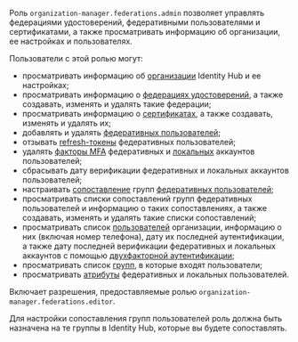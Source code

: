 Роль `organization-manager.federations.admin` позволяет управлять федерациями удостоверений, федеративными пользователями и сертификатами, а также просматривать информацию об организации, ее настройках и пользователях.

Пользователи с этой ролью могут:
* просматривать информацию об [организации](../../../organization/concepts/organization.md) Identity Hub и ее настройках;
* просматривать информацию о [федерациях удостоверений](../../../organization/concepts/add-federation.md), а также создавать, изменять и удалять такие федерации;
* просматривать информацию о [сертификатах](../../../organization/concepts/add-federation.md#build-trust), а также создавать, изменять и удалять их;
* добавлять и удалять [федеративных пользователей](../../../iam/concepts/users/accounts.md#saml-federation);
* отзывать [refresh-токены](../../../iam/concepts/authorization/refresh-token.md) федеративных пользователей;
* удалять [факторы MFA](../../../organization/concepts/mfa.md#mfa-factors) федеративных и [локальных](../../../iam/concepts/users/accounts.md#local) аккаунтов пользователей;
* сбрасывать дату верификации федеративных и локальных аккаунтов пользователей;
* настраивать [сопоставление](../../../organization/concepts/add-federation.md#group-mapping) групп [федеративных пользователей](../../../iam/concepts/users/accounts.md#saml-federation);
* просматривать списки сопоставлений групп федеративных пользователей и информацию о таких сопоставлениях, а также создавать, изменять и удалять такие списки сопоставлений;
* просматривать список [пользователей](../../../overview/roles-and-resources.md#users) организации, информацию о них (включая номер телефона), дату их последней аутентификации, а также дату последней верификации федеративных и локальных аккаунтов с помощью [двухфакторной аутентификации](../../../organization/concepts/mfa.md);
* просматривать список [групп](../../../organization/concepts/groups.md), в которые входят пользователи;
* просматривать [атрибуты](../../../organization/operations/setup-federation.md#claims-mapping) федеративных и локальных пользователей.

Включает разрешения, предоставляемые ролью `organization-manager.federations.editor`.

Для настройки сопоставления групп пользователей роль должна быть назначена на те группы в Identity Hub, которые вы будете сопоставлять.